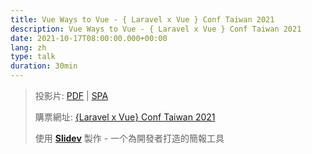 ```yaml
---
title: Vue Ways to Vue - { Laravel x Vue } Conf Taiwan 2021
description: Vue Ways to Vue - { Laravel x Vue } Conf Taiwan 2021
date: 2021-10-17T08:00:00.000+00:00
lang: zh
type: talk
duration: 30min
---
```


> 投影片: [PDF](https://antfu.me/talks/2021-10-17) | [SPA](https://talks.antfu.me/2021/laravel-vue-taiwan)
>
> 購票網址: [{Laravel x Vue} Conf Taiwan 2021](https://events.laravel-dojo.com/events/32-%7Blaravel-x-vue%7Dconf-taiwan-2021)
>
> 使用 <Slidev class="inline"/> [**Slidev**](https://github.com/slidevjs/slidev) 製作 - 一个為開發者打造的簡報工具
